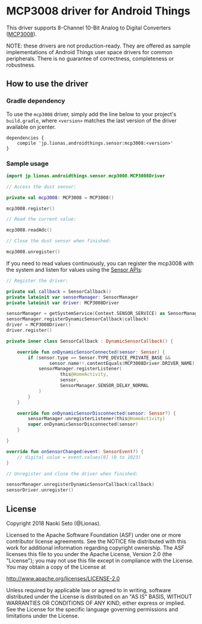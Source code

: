 MCP3008 driver for Android Things
================================

This driver supports 8-Channel 10-Bit Analog to Digital Converters ([MCP3008][product_mcp3008]).

NOTE: these drivers are not production-ready. They are offered as sample
implementations of Android Things user space drivers for common peripherals. 
There is no guarantee of correctness, completeness or robustness.

How to use the driver
---------------------

### Gradle dependency

To use the `mcp3008` driver, simply add the line below to your project's `build.gradle`,
where `<version>` matches the last version of the driver available on jcenter.

```
dependencies {
    compile 'jp.lionas.androidthings.sensor:mcp3008:<version>'
}
```

### Sample usage

```kotlin
import jp.lionas.androidthings.sensor.mcp3008.MCP3008Driver

// Access the dust sensor:

private val mcp3008: MCP3008 = MCP3008()

mcp3008.register()

// Read the current value:

mcp3008.readAdc()

// Close the dust sensor when finished:

mcp3008.unregister()
```

If you need to read values continuously, you can register the mcp3008 with the system and
listen for values using the [Sensor APIs][sensors]:
```kotlin
// Register the driver:

private val callback = SensorCallback()
private lateinit var sensorManager: SensorManager
private lateinit var driver: MCP3008Driver

sensorManager = getSystemService(Context.SENSOR_SERVICE) as SensorManager
sensorManager.registerDynamicSensorCallback(callback)
driver = MCP3008Driver()
driver.register()

private inner class SensorCallback : DynamicSensorCallback() {

    override fun onDynamicSensorConnected(sensor: Sensor) {
        if (sensor.type == Sensor.TYPE_DEVICE_PRIVATE_BASE &&
                sensor.name!!.contentEquals(MCP3008Driver.DRIVER_NAME)) {
            sensorManager.registerListener(
                    this@HomeActivity,
                    sensor,
                    SensorManager.SENSOR_DELAY_NORMAL
            )
        }
    }

    override fun onDynamicSensorDisconnected(sensor: Sensor?) {
        sensorManager.unregisterListener(this@HomeActivity)
        super.onDynamicSensorDisconnected(sensor)
    }

}

override fun onSensorChanged(event: SensorEvent?) {
    // digital value = event.values[0] (0 to 1023)
}

// Unregister and close the driver when finished:

sensorManager.unregisterDynamicSensorCallback(callback)
sensorDriver.unregister()
```

License
-------

Copyright 2018 Naoki Seto (@Lionas).

Licensed to the Apache Software Foundation (ASF) under one or more contributor
license agreements.  See the NOTICE file distributed with this work for
additional information regarding copyright ownership.  The ASF licenses this
file to you under the Apache License, Version 2.0 (the "License"); you may not
use this file except in compliance with the License.  You may obtain a copy of
the License at

  http://www.apache.org/licenses/LICENSE-2.0

Unless required by applicable law or agreed to in writing, software
distributed under the License is distributed on an "AS IS" BASIS, WITHOUT
WARRANTIES OR CONDITIONS OF ANY KIND, either express or implied.  See the
License for the specific language governing permissions and limitations under
the License.

[product_mcp3008]: http://ww1.microchip.com/downloads/en/DeviceDoc/21295d.pdf
[sensors]: https://developer.android.com/guide/topics/sensors/sensors_overview.html
